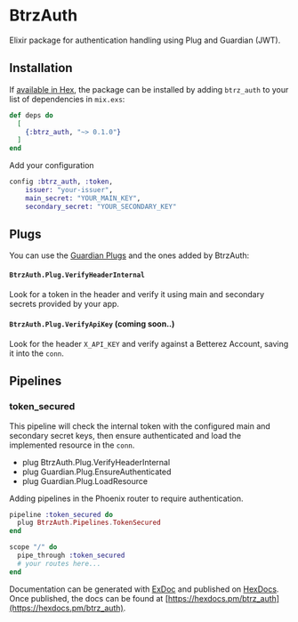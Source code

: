 # BtrzAuth

Elixir package for authentication handling using Plug and Guardian (JWT).

## Installation

If [available in Hex](https://hex.pm/docs/publish), the package can be installed
by adding `btrz_auth` to your list of dependencies in `mix.exs`:

```elixir
def deps do
  [
    {:btrz_auth, "~> 0.1.0"}
  ]
end
```

Add your configuration

```elixir
config :btrz_auth, :token,
    issuer: "your-issuer",
    main_secret: "YOUR_MAIN_KEY",
    secondary_secret: "YOUR_SECONDARY_KEY"
```

## Plugs
You can use the [Guardian Plugs](https://hexdocs.pm/guardian/readme.html#plugs) and the ones added by BtrzAuth:
#### `BtrzAuth.Plug.VerifyHeaderInternal`

Look for a token in the header and verify it using main and secondary secrets provided by your app.

#### `BtrzAuth.Plug.VerifyApiKey` (coming soon..)

Look for the header `X_API_KEY` and verify against a Betterez Account, saving it into the `conn`.
## Pipelines

### token_secured

This pipeline will check the internal token with the configured main and secondary secret keys, then ensure authenticated and load the implemented resource in the `conn`.

* plug BtrzAuth.Plug.VerifyHeaderInternal
* plug Guardian.Plug.EnsureAuthenticated
* plug Guardian.Plug.LoadResource

Adding pipelines in the Phoenix router to require authentication.

```elixir
pipeline :token_secured do
  plug BtrzAuth.Pipelines.TokenSecured
end

scope "/" do
  pipe_through :token_secured
  # your routes here...
end
```

Documentation can be generated with [ExDoc](https://github.com/elixir-lang/ex_doc)
and published on [HexDocs](https://hexdocs.pm). Once published, the docs can
be found at [https://hexdocs.pm/btrz_auth](https://hexdocs.pm/btrz_auth).

